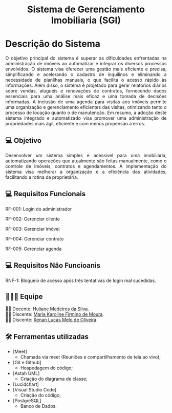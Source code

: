 <h1 align="Center""> Sistema de Gerenciamento Imobiliaria (SGI)</h1>

<h1 align="Justify"> Descrição do Sistema </h1>

 <p align="justify"> O objetivo principal do sistema é superar as dificuldades enfrentadas na administração de imóveis ao automatizar e integrar os diversos processos envolvidos. O sistema visa oferecer uma gestão mais eficiente e precisa, simplificando e acelerando o cadastro de inquilinos e eliminando a necessidade de planilhas manuais, o que facilita o acesso rápido às informações. Além disso, o sistema é projetado para gerar relatórios diários sobre vendas, aluguéis e renovações de contratos, fornecendo dados essenciais para uma análise mais eficaz e uma tomada de decisões informadas. A inclusão de uma agenda para visitas aos imóveis permite uma organização e gerenciamento eficientes das visitas, otimizando tanto o processo de locação quanto o de manutenção. Em resumo, a adoção deste sistema integrado e automatizado visa promover uma administração de propriedades mais ágil, eficiente e com menos propensão a erros. </p>

 ## **:computer:** Objetivo
  <p align="justify"> Desenvolver um sistema simples e acessível para uma imobiliária, automatizando operações que atualmente são feitas manualmente, como o controle de imóveis, contratos e agendamentos. A implementação do sistema visa melhorar a organização e a eficiência das atividades, facilitando a rotina da proprietária. </p>

## **:computer:** Requisitos Funcionais 

<p align="justify"> RF-001: Login do administrador </p>
<p align="justify"> RF-002: Gerenciar cliente </p>
<p align="justify"> RF-003: Gerenciar imóvel </p>
<p align="justify"> RF-004: Gerenciar contrato </p>
<p align="justify"> RF-005: Gerenciar agenda </p>

## **:computer:** Requisitos Não Funcioanis

<p align="justify"> RNF-1: Bloqueio de acesso após três tentativas de login mal sucedidas. </p>

## :family_man_woman_girl: Equipe

:woman_teacher: Docente: [Huliane Medeiros da Silva]().<br />
:woman_student: Discente: [Maria Karoline Firmino de Moura](https://github.com/Mkaroline).<br />
:woman_student: Discente: [Renan Lucas Melo de Oliveira](https://github.com/RenanLucas19).<br />

## **:hammer_and_wrench:** Ferramentas utilizadas
 *  [Meet]
    * Chamada via meet (Reuniões e compartilhamento de tela ao vivo);    
 *  [Git e Github]
    * Hospedagem do código;
 *  [Astah UML]
    * Criação do diagrama de classe;
 * [Lucidchart]
 *  [Visual Studio Code]
    * Criação do código;
 * [PostgreSQL]
   * Banco de Dados.
